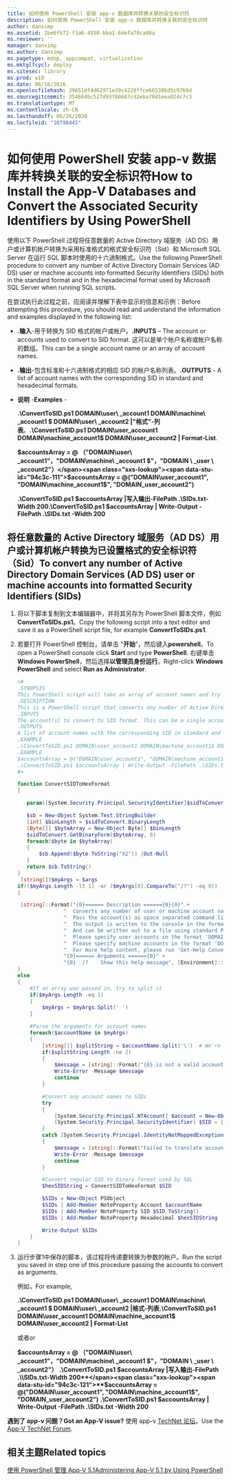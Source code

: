 ```yaml
---
title: 如何使用 PowerShell 安装 app-v 数据库并转换关联的安全标识符
description: 如何使用 PowerShell 安装 app-v 数据库并转换关联的安全标识符
author: dansimp
ms.assetid: 2be6fb72-f3a6-4550-bba1-6defa78ca08a
ms.reviewer: ''
manager: dansimp
ms.author: dansimp
ms.pagetype: mdop, appcompat, virtualization
ms.mktglfcycl: deploy
ms.sitesec: library
ms.prod: w10
ms.date: 06/16/2016
ms.openlocfilehash: 39651df4d62971e39c4228ffce665386d5c9769d
ms.sourcegitcommit: 354664bc527d93f80687cd2eba70d1eea024c7c3
ms.translationtype: MT
ms.contentlocale: zh-CN
ms.lasthandoff: 06/26/2020
ms.locfileid: "10798445"
---
```

# <span data-ttu-id="94c3c-103">如何使用 PowerShell 安装 app-v 数据库并转换关联的安全标识符</span><span class="sxs-lookup"><span data-stu-id="94c3c-103">How to Install the App-V Databases and Convert the Associated Security Identifiers by Using PowerShell</span></span>

<span data-ttu-id="94c3c-104">使用以下 PowerShell 过程将任意数量的 Active Directory 域服务（AD DS）用户或计算机帐户转换为采用标准格式的格式安全标识符（Sid）和 Microsoft SQL Server 在运行 SQL 脚本时使用的十六进制格式。</span><span class="sxs-lookup"><span data-stu-id="94c3c-104">Use the following PowerShell procedure to convert any number of Active Directory Domain Services (AD DS) user or machine accounts into formatted Security Identifiers (SIDs) both in the standard format and in the hexadecimal format used by Microsoft SQL Server when running SQL scripts.</span></span>

<span data-ttu-id="94c3c-105">在尝试执行此过程之前，应阅读并理解下表中显示的信息和示例：</span><span class="sxs-lookup"><span data-stu-id="94c3c-105">Before attempting this procedure, you should read and understand the information and examples displayed in the following list:</span></span>

- <span data-ttu-id="94c3c-106">**.输入**-用于转换为 SID 格式的帐户或帐户。</span><span class="sxs-lookup"><span data-stu-id="94c3c-106">**.INPUTS** – The account or accounts used to convert to SID format.</span></span> <span data-ttu-id="94c3c-107">这可以是单个帐户名称或帐户名称的数组。</span><span class="sxs-lookup"><span data-stu-id="94c3c-107">This can be a single account name or an array of account names.</span></span>

- <span data-ttu-id="94c3c-108">**.输出**-包含标准和十六进制格式的相应 SID 的帐户名称列表。</span><span class="sxs-lookup"><span data-stu-id="94c3c-108">**.OUTPUTS** - A list of account names with the corresponding SID in standard and hexadecimal formats.</span></span>

- <span data-ttu-id="94c3c-109">**说明** -</span><span class="sxs-lookup"><span data-stu-id="94c3c-109">**Examples** -</span></span>

    <span data-ttu-id="94c3c-110">**.\\ConvertToSID.ps1 DOMAIN\\user\ _account1 DOMAIN\\machine\ _account1 $ DOMAIN\\user\ _account2 |"格式"-列表**。</span><span class="sxs-lookup"><span data-stu-id="94c3c-110">**.\\ConvertToSID.ps1 DOMAIN\\user\_account1 DOMAIN\\machine\_account1$ DOMAIN\\user\_account2 | Format-List**.</span></span>

    **<span data-ttu-id="94c3c-111">$accountsArray = @ （"DOMAIN\\user\ _account1"，"DOMAIN\\machine\ _account1 $"，"DOMAIN \ _user \ _account2"）</span><span class="sxs-lookup"><span data-stu-id="94c3c-111">$accountsArray = @("DOMAIN\\user\_account1", "DOMAIN\\machine\_account1$", "DOMAIN\_user\_account2")</span></span>**

    **<span data-ttu-id="94c3c-112">.\\ConvertToSID.ps1 $accountsArray |写入输出-FilePath .\\SIDs.txt-Width 200</span><span class="sxs-lookup"><span data-stu-id="94c3c-112">.\\ConvertToSID.ps1 $accountsArray | Write-Output -FilePath .\\SIDs.txt -Width 200</span></span>**

## <span data-ttu-id="94c3c-113">将任意数量的 Active Directory 域服务（AD DS）用户或计算机帐户转换为已设置格式的安全标识符（Sid）</span><span class="sxs-lookup"><span data-stu-id="94c3c-113">To convert any number of Active Directory Domain Services (AD DS) user or machine accounts into formatted Security Identifiers (SIDs)</span></span>

1. <span data-ttu-id="94c3c-114">将以下脚本复制到文本编辑器中，并将其另存为 PowerShell 脚本文件，例如**ConvertToSIDs.ps1**。</span><span class="sxs-lookup"><span data-stu-id="94c3c-114">Copy the following script into a text editor and save it as a PowerShell script file, for example **ConvertToSIDs.ps1**.</span></span>
1. <span data-ttu-id="94c3c-115">若要打开 PowerShell 控制台，请单击 "**开始**"，然后键入**powershell**。</span><span class="sxs-lookup"><span data-stu-id="94c3c-115">To open a PowerShell console click **Start** and type **PowerShell**.</span></span> <span data-ttu-id="94c3c-116">右键单击**Windows PowerShell**，然后选择**以管理员身份运行**。</span><span class="sxs-lookup"><span data-stu-id="94c3c-116">Right-click **Windows PowerShell** and select **Run as Administrator**.</span></span>

   ```powershell
   <#
   .SYNOPSIS
   This PowerShell script will take an array of account names and try to convert each of them to the corresponding SID in standard and hexadecimal formats.
   .DESCRIPTION
   This is a PowerShell script that converts any number of Active Directory (AD) user or machine accounts into formatted Security Identifiers (SIDs) both in the standard format and in the hexadecimal format used by SQL server when running SQL scripts.
   .INPUTS
   The account(s) to convert to SID format. This can be a single account name or an array of account names. Please see examples below.
   .OUTPUTS
   A list of account names with the corresponding SID in standard and hexadecimal formats
   .EXAMPLE
   .\ConvertToSID.ps1 DOMAIN\user_account1 DOMAIN\machine_account1$ DOMAIN\user_account2 | Format-List
   .EXAMPLE
   $accountsArray = @("DOMAIN\user_account1", "DOMAIN\machine_account1$", "DOMAIN_user_account2")
   .\ConvertToSID.ps1 $accountsArray | Write-Output -FilePath .\SIDs.txt -Width 200
   #>

   function ConvertSIDToHexFormat
   {

      param([System.Security.Principal.SecurityIdentifier]$sidToConvert)

      $sb = New-Object System.Text.StringBuilder
      [int] $binLength = $sidToConvert.BinaryLength
      [Byte[]] $byteArray = New-Object Byte[] $binLength
      $sidToConvert.GetBinaryForm($byteArray, 0)
      foreach($byte in $byteArray)
      {
          $sb.Append($byte.ToString("X2")) |Out-Null
      }
      return $sb.ToString()
   }
    [string[]]$myArgs = $args
   if(($myArgs.Length -lt 1) -or ($myArgs[0].CompareTo("/?") -eq 0))
   {

    [string]::Format("{0}====== Description ======{0}{0}" +
                  "  Converts any number of user or machine account names to string and hexadecimal SIDs.{0}" +
                  "  Pass the account(s) as space separated command line parameters. (For example 'ConvertToSID.ps1 DOMAIN\Account1 DOMAIN\Account2 ...'){0}" +
                  "  The output is written to the console in the format 'Account name    SID as string   SID as hexadecimal'{0}" +
                  "  And can be written out to a file using standard PowerShell redirection{0}" +
                  "  Please specify user accounts in the format 'DOMAIN\username'{0}" +
                  "  Please specify machine accounts in the format 'DOMAIN\machinename$'{0}" +
                  "  For more help content, please run 'Get-Help ConvertToSID.ps1'{0}" +
                  "{0}====== Arguments ======{0}" +
                  "{0}  /?    Show this help message", [Environment]::NewLine)
   }
   else
   {
       #If an array was passed in, try to split it
       if($myArgs.Length -eq 1)
       {
           $myArgs = $myArgs.Split(' ')
       }

       #Parse the arguments for account names
       foreach($accountName in $myArgs)
       {
           [string[]] $splitString = $accountName.Split('\')  # We're looking for the format "DOMAIN\Account" so anything that does not match, we reject
           if($splitString.Length -ne 2)
           {
               $message = [string]::Format("{0} is not a valid account name. Expected format 'Domain\username' for user accounts or 'DOMAIN\machinename$' for machine accounts.", $accountName)
               Write-Error -Message $message
               continue
           }

           #Convert any account names to SIDs
           try
           {
               [System.Security.Principal.NTAccount] $account = New-Object System.Security.Principal.NTAccount($splitString[0], $splitString[1])
               [System.Security.Principal.SecurityIdentifier] $SID = [System.Security.Principal.SecurityIdentifier]($account.Translate([System.Security.Principal.SecurityIdentifier]))
           }
           catch [System.Security.Principal.IdentityNotMappedException]
           {
               $message = [string]::Format("Failed to translate account object '{0}' to a SID. Please verify that this is a valid user or machine account.", $account.ToString())
               Write-Error -Message $message
               continue
           }

           #Convert regular SID to binary format used by SQL
           $hexSIDString = ConvertSIDToHexFormat $SID

           $SIDs = New-Object PSObject
           $SIDs | Add-Member NoteProperty Account $accountName
           $SIDs | Add-Member NoteProperty SID $SID.ToString()
           $SIDs | Add-Member NoteProperty Hexadecimal $hexSIDString

           Write-Output $SIDs
       }
   }
   ```

1. <span data-ttu-id="94c3c-117">运行步骤1中保存的脚本，该过程将传递要转换为参数的帐户。</span><span class="sxs-lookup"><span data-stu-id="94c3c-117">Run the script you saved in step one of this procedure passing the accounts to convert as arguments.</span></span>

   <span data-ttu-id="94c3c-118">例如，</span><span class="sxs-lookup"><span data-stu-id="94c3c-118">For example,</span></span>

   **<span data-ttu-id="94c3c-119">.\\ConvertToSID.ps1 DOMAIN\\user\ _account1 DOMAIN\\machine\ _account1 $ DOMAIN\\user\ _account2 |格式-列表</span><span class="sxs-lookup"><span data-stu-id="94c3c-119">.\\ConvertToSID.ps1 DOMAIN\\user\_account1 DOMAIN\\machine\_account1$ DOMAIN\\user\_account2 | Format-List</span></span>**
   
   <span data-ttu-id="94c3c-120">或者</span><span class="sxs-lookup"><span data-stu-id="94c3c-120">or</span></span>
   
   <span data-ttu-id="94c3c-121">**$accountsArray = @ （"DOMAIN\\user\ _account1"，"DOMAIN\\machine\ _account1 $"，"DOMAIN \ _user \ _account2"）** 
    **.\\ConvertToSID.ps1 $accountsArray |写入输出-FilePath .\\SIDs.txt-Width 200**</span><span class="sxs-lookup"><span data-stu-id="94c3c-121">**$accountsArray = @("DOMAIN\\user\_account1", "DOMAIN\\machine\_account1$", "DOMAIN\_user\_account2")**
 **.\\ConvertToSID.ps1 $accountsArray | Write-Output -FilePath .\\SIDs.txt -Width 200**</span></span>

**<span data-ttu-id="94c3c-122">遇到了 app-v 问题？</span><span class="sxs-lookup"><span data-stu-id="94c3c-122">Got an App-V issue?</span></span>** <span data-ttu-id="94c3c-123">使用 app-v [TechNet 论坛](https://social.technet.microsoft.com/Forums/home?forum=mdopappv)。</span><span class="sxs-lookup"><span data-stu-id="94c3c-123">Use the [App-V TechNet Forum](https://social.technet.microsoft.com/Forums/home?forum=mdopappv).</span></span>

## <span data-ttu-id="94c3c-124">相关主题</span><span class="sxs-lookup"><span data-stu-id="94c3c-124">Related topics</span></span>

[<span data-ttu-id="94c3c-125">使用 PowerShell 管理 App-V 5.1</span><span class="sxs-lookup"><span data-stu-id="94c3c-125">Administering App-V 5.1 by Using PowerShell</span></span>](administering-app-v-51-by-using-powershell.md)
